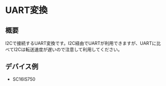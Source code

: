 # UART変換

## 概要

I2Cで接続するUART変換です。I2C経由でUARTが利用できますが、UARTに比べてI2Cは転送速度が遅いので注意して利用してください。

## デバイス例

- SC16IS750
